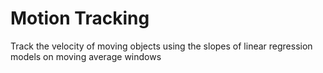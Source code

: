 # Motion Tracking
Track the velocity of moving objects using the slopes of linear regression models on moving average windows
